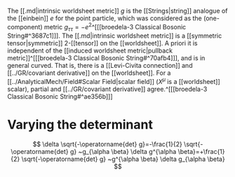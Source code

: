 The [[.md|intrinsic worldsheet metric]] $g$ is the [[Strings|string]] analogue of the [[einbein]] $e$ for the point particle, which was considered as the (one-component) metric $g_{\tau \tau}=-e^2$^[[[broedela-3 Classical Bosonic String#^3687c1]]]. The [[.md|intrinsic worldsheet metric]] is a [[symmetric tensor|symmetric]] 2-[[tensor]] on the [[worldsheet]]. A priori it is independent of the [[induced worldsheet metric|pullback metric]]^[[[broedela-3 Classical Bosonic String#^70afb4]]], and is in general curved. That is, there is a [[Levi-Civita connection]] and [[../GR/covariant derivative]] on the [[worldsheet]]. For a [[../AnalyticalMech/Field#Scalar Field|scalar field]] ($X^\mu$ is a [[worldsheet]] scalar), partial and [[../GR/covariant derivative]] agree.^[[[broedela-3 Classical Bosonic String#^ae356b]]]


# Varying the determinant
$$
\delta \sqrt{-\operatorname{det} g}=-\frac{1}{2} \sqrt{-\operatorname{det} g}  ~g_{\alpha \beta} \delta g^{\alpha \beta}=+\frac{1}{2} \sqrt{-\operatorname{det} g} ~g^{\alpha \beta} \delta g_{\alpha \beta}
$$
